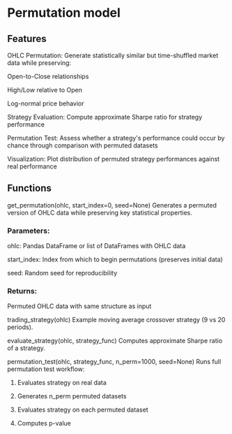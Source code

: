 # Permutation model

## Features
OHLC Permutation: Generate statistically similar but time-shuffled market data while preserving:

Open-to-Close relationships

High/Low relative to Open

Log-normal price behavior

Strategy Evaluation: Compute approximate Sharpe ratio for strategy performance

Permutation Test: Assess whether a strategy's performance could occur by chance through comparison with permuted datasets

Visualization: Plot distribution of permuted strategy performances against real performance

## Functions
get_permutation(ohlc, start_index=0, seed=None)
Generates a permuted version of OHLC data while preserving key statistical properties.

### Parameters:

ohlc: Pandas DataFrame or list of DataFrames with OHLC data

start_index: Index from which to begin permutations (preserves initial data)

seed: Random seed for reproducibility

### Returns:

Permuted OHLC data with same structure as input

trading_strategy(ohlc)
Example moving average crossover strategy (9 vs 20 periods).

evaluate_strategy(ohlc, strategy_func)
Computes approximate Sharpe ratio of a strategy.

permutation_test(ohlc, strategy_func, n_perm=1000, seed=None)
Runs full permutation test workflow:

1. Evaluates strategy on real data

2. Generates n_perm permuted datasets

3. Evaluates strategy on each permuted dataset

4. Computes p-value
